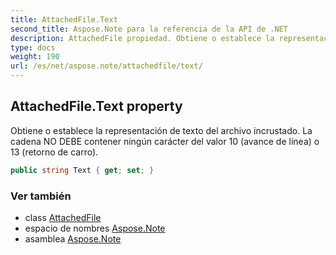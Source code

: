 ```yaml
---
title: AttachedFile.Text
second_title: Aspose.Note para la referencia de la API de .NET
description: AttachedFile propiedad. Obtiene o establece la representación de texto del archivo incrustado. La cadena NO DEBE contener ningún carácter del valor 10 avance de línea o 13 retorno de carro.
type: docs
weight: 190
url: /es/net/aspose.note/attachedfile/text/
---
```

## AttachedFile.Text property

Obtiene o establece la representación de texto del archivo incrustado. La cadena NO DEBE contener ningún carácter del valor 10 (avance de línea) o 13 (retorno de carro).

```csharp
public string Text { get; set; }
```

### Ver también

* class [AttachedFile](../)
* espacio de nombres [Aspose.Note](../../attachedfile/)
* asamblea [Aspose.Note](../../../)


